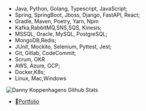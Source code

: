 - Java, Python, Golang, Typescript, JavaScript;
- Spring, SpringBoot, Jboss, Django, FastAPI, React;
- Gradle, Maven, Poetry, Yarn, Npm
- Kafka,RabbitMQ,SNS,SQS, Kinesis;
- MSSQL, Oracle, MySQL, PostgreSQL;
- MongoDB,Redis;
- JUnit, Mockito, Selenium, Pyttest, Jest;
- Git, Gitlab, CodeCommit;
- Scrum, OKR
- AWS, Azure, GCP;
- Docker,K8s;
- Linux, Mac,Windows

<img src="https://github-readme-stats.vercel.app/api?username=souluanf&show_icons=true" alt="Danny Koppenhagens Github Stats"></img>

- 🚧[Portfolio](https://luanfernandes.dev)
